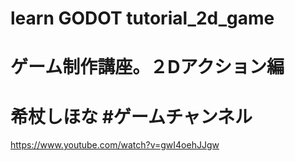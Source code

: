 # learn GODOT tutorial_2d_game

# ゲーム制作講座。２Dアクション編
# 希杖しほな #ゲームチャンネル
https://www.youtube.com/watch?v=gwI4oehJJgw


